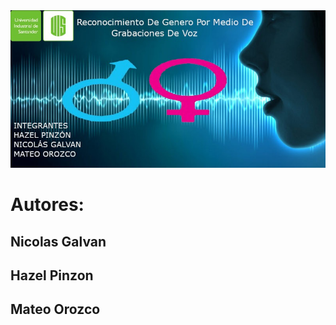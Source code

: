 <div align="center"><img src="https://raw.githubusercontent.com/NicoGalvan/proyecto-IA/master/img/Banner.jpeg" style="width:700px;" ></div>
<h1>Autores:</h>
<h2>Nicolas Galvan</h>
<h2>Hazel Pinzon</h>
<h2>Mateo Orozco</h>
